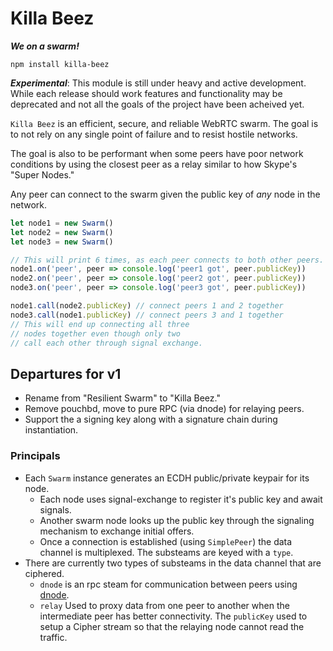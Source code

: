 # Killa Beez

***We on a swarm!***

```
npm install killa-beez
```

***Experimental***: This module is still under heavy and active
development. While each release should work features and functionality
may be deprecated and not all the goals of the project have been
acheived yet.

`Killa Beez` is an efficient, secure, and reliable WebRTC swarm. The
goal is to not rely on any single point of failure and to resist
hostile networks.

The goal is also to be performant when some peers have poor network
conditions by using the closest peer as a relay similar to how Skype's
"Super Nodes."

Any peer can connect to the swarm given the public key of *any* node in the
network.

```javascript
let node1 = new Swarm()
let node2 = new Swarm()
let node3 = new Swarm()

// This will print 6 times, as each peer connects to both other peers.
node1.on('peer', peer => console.log('peer1 got', peer.publicKey))
node2.on('peer', peer => console.log('peer2 got', peer.publicKey))
node3.on('peer', peer => console.log('peer3 got', peer.publicKey))

node1.call(node2.publicKey) // connect peers 1 and 2 together
node3.call(node1.publicKey) // connect peers 3 and 1 together
// This will end up connecting all three
// nodes together even though only two
// call each other through signal exchange.
```

## Departures for v1

* Rename from "Resilient Swarm" to "Killa Beez."
* Remove pouchbd, move to pure RPC (via dnode) for relaying peers.
* Support the a signing key along with a signature chain during instantiation.

### Principals

* Each `Swarm` instance generates an ECDH public/private keypair for its node.
  * Each node uses signal-exchange to register it's public key and await
    signals.
  * Another swarm node looks up the public key through the signaling mechanism
    to exchange initial offers.
  * Once a connection is established (using `SimplePeer`) the data channel is
    multiplexed. The substeams are keyed with a `type`.
* There are currently two types of substeams in the data channel that are
  ciphered.
  * `dnode` is an rpc steam for communication between peers using [dnode]().
  * `relay` Used to proxy data from one peer to another when the intermediate
    peer has better connectivity. The `publicKey` used to setup a
    Cipher stream so that the relaying node cannot read the traffic.
